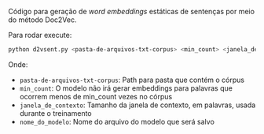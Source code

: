 Código para geração de *word embeddings* estáticas de sentenças por meio do método Doc2Vec.

Para rodar execute:
```bash
python d2vsent.py <pasta-de-arquivos-txt-corpus> <min_count> <janela_de_contexto> <nome_do_modelo>
```
Onde:
- `pasta-de-arquivos-txt-corpus`: Path para pasta que contém o córpus
- `min_count`: O modelo não irá gerar embeddings para palavras que ocorrem menos de min_count vezes no córpus
- `janela_de_contexto`: Tamanho da janela de contexto, em palavras, usada durante o treinamento
- `nome_do_modelo`: Nome do arquivo do modelo que será salvo